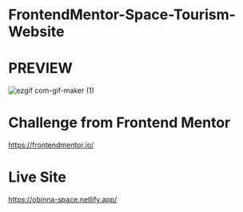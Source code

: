 # FrontendMentor-Space-Tourism-Website

# PREVIEW
![ezgif com-gif-maker (1)](https://user-images.githubusercontent.com/105124616/167291553-00cd2357-aaab-4149-a37e-9e525470973a.gif)

# Challenge from Frontend Mentor 
https://frontendmentor.io/

# Live Site 
https://obinna-space.netlify.app/

